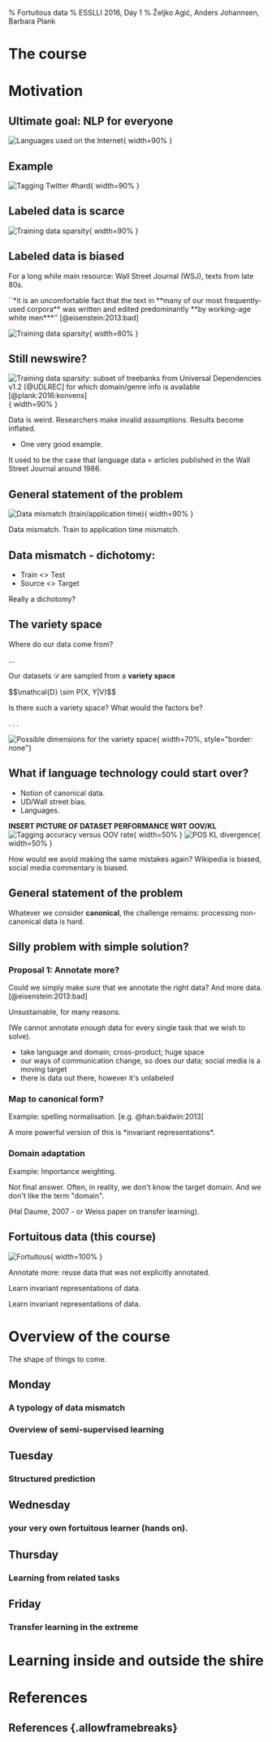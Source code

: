 % Fortuitous data
% ESSLLI 2016, Day 1
% Željko Agić, Anders Johannsen, Barbara Plank 
# The course

<style type="text/css">
p { text-align: left; }
</style>

# Motivation

## Ultimate goal: NLP for everyone

![Languages used on the Internet](https://upload.wikimedia.org/wikipedia/commons/thumb/a/ae/WebsiteContentLanguages.svg/447px-WebsiteContentLanguages.svg.png){ width=90% }

## Example

![Tagging Twitter #hard](pics/twitter.png){ width=90% }

## Labeled data is **scarce**

![Training data sparsity](pics/datapool.png){ width=90% }

## Labeled data is **biased**

For a long while main resource: Wall Street Journal (WSJ), texts from late 80s.

<larger>
``*it is an uncomfortable fact that the text in **many of our most frequently-used corpora** was written and edited predominantly **by working-age white men***’’ [@eisenstein:2013:bad]
</larger>

![Training data sparsity](pics/wsj.png){ width=60% }


## Still newswire?

![**Training data sparsity:** subset of treebanks from Universal Dependencies v1.2 [@UDLREC] for which domain/genre info is available [@plank:2016:konvens]](pics/domains-lang.png){ width=90% }

<div class="notes">
Data is weird. Researchers make invalid assumptions. Results become inflated.

- One very good example. 

It used to be the case that language data = articles published in the Wall Street Journal around 1986.
</div>


## General statement of the problem


![Data mismatch (train/application time)](pics/train-test.png){ width=90% }

<div class="notes">
Data mismatch. Train to application time mismatch. 
</div>

## Data mismatch - dichotomy:

- Train <> Test
- Source <> Target

Really a dichotomy?

## The variety space

Where do our data come from?

…

Our datasets $\mathcal{D}$ are sampled from a **variety space**

<larger>
$$\mathcal{D} \sim P(X, Y|V)$$
</larger>

Is there such a variety space? What would the factors be?

. . .

![Possible dimensions for the variety space](pics/variety.png){ width=70%, style="border: none"}

## What if language technology could start over?


- Notion of canonical data.
- UD/Wall street bias. 
- Languages. 

**INSERT PICTURE OF DATASET PERFORMANCE WRT OOV/KL**
![Tagging accuracy versus OOV rate](pics/oov-acc.png){ width=50% }
![POS KL divergence](pics/kl-acc.png){ width=50% }

How would we avoid making the same mistakes again? Wikipedia is biased, social media commentary is biased. 

## General statement of the problem

Whatever we consider **canonical**, the challenge remains: processing non-canonical data is hard.

## Silly problem with simple solution?

### Proposal 1: Annotate more?

Could we simply make sure that we annotate the right data? And more data. [@eisenstein:2013:bad]

<div class="notes">
Unsustainable, for many reasons. 

(We cannot annotate *enough* data for every single task that we wish to solve). 
- take language and domain; cross-product; huge space
- our ways of communication change, so does our data; social media is a moving target 
- there is data out there, however it's unlabeled
</div>


### Map to canonical form?

Example: spelling normalisation. [e.g. @han:baldwin:2013]

<div class="notes">
A more powerful version of this is *invariant representations*. 
</div>


### Domain adaptation

Example: Importance weighting. 

Not final answer. Often, in reality, we don't know the target domain. And we don't like the term "domain". 

(Hal Daume, 2007 - or Weiss paper on transfer learning).

## Fortuitous data (this course)

![Fortuitous](pics/fortuitous-def.png){ width=100% }

Annotate more: reuse data that was not explicitly annotated. 

Learn invariant representations of data.

Learn invariant representations of data.

# Overview of the course

The shape of things to come.

## Monday

### A typology of data mismatch
### Overview of semi-supervised learning

## Tuesday

### Structured prediction

## Wednesday

### your very own fortuitous learner (hands on).

## Thursday

### Learning from related tasks

## Friday

### Transfer learning in the extreme 

# Learning inside and outside the shire
# 

# References

## References {.allowframebreaks}

